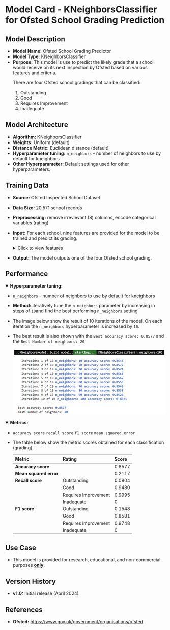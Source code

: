 # Model Card - KNeighborsClassifier for Ofsted School Grading Prediction


## Model Description

- **Model Name:** Ofsted School Grading Predictor
- **Model Type:** KNeighborsClassifier
- **Purpose:** This model is use to predict the likely grade that a school would receive on its next inspection by Ofsted based on various features and criteria. 
   <p>
    There are four Ofsted school gradings that can be classified:
    <ol type="1">
    <li>Outstanding</li>
    <li>Good</li>
    <li>Requires Improvement</li>
    <li>Inadequate</li>
    </ol>
   </p>

## Model Architecture

- **Algorithm:** KNeighborsClassifier
- **Weights:** Uniform (default)
- **Distance Metric:** Euclidean distance (default)
- **Hyperparameter tuning:** `n_neighbors` - number of neighbors to use by default for kneighbors
- **Other Hyperparameter:** Default settings used for other hyperparameters.

## Training Data

- **Source:** Ofsted Inspected School Dataset
- **Data Size:** 20,571 school records
- **Preprocessing:** remove irrevlevant (8) columns, encode categorical variables (rating)
- **Input:** For each school, nine features are provided for the model to be trained and predict its grading.
   <details>
  <summary>Click to view features</summary>
    <p>
    <ol type="1">
    <li>Gender Type - girls, boys, mixed</li>
    <li>Religious Ethos - Church of England, Roman Catholic, Other religion and non-faith</li>
    <li>Percentage of Pupils who are Boys</li>
    <li>Percentage of Pupils who are Girls</li>
    <li>Percentage of Pupils who have Enhance Health Care plan</li>
    <li>Percentage of Pupils who have Special Education Needs</li>
    <li>Percentage of Pupils who receive Free School Meals</li>
    <li>Percentage of Pupils who first language is English</li>
    <li>Percentage of Pupils who first language is not English</li>
    </ol>
    </p>
   </details>

- **Output:** The model outputs one of the four Ofsted school grading.

## Performance

   <div>
   <details open>
  <summary><b>Hyperparameter tuning:</b></summary>

- `n_neighbors` - number of neighbors to use by default for kneighbors

- **Method:** iteratively tune the `n_neighbors` parameter by increasing in steps of `10`and find the best performing `n_neighbors` setting

- The image below show the result of 10 iterations of the model. On each iteration the `n_neighbors` hyperparameter is increased by `10`.

- The best result is also shown with the `Best accuracy score: 0.8577` and the `Best Number of neighbors: 20`

   <div>
    <img style="width:700px" src="https://github.com/wrm65/Capstone-Project-2024/blob/main/images/knn_01.png">
   </div>

   </details>
   </div>

   <details open>
  <summary><b>Metrics:</b></summary>

   <p>

   - `accuracy score` `recall score` `f1 score` `mean squared error`

   - The table below show the metric scores obtained for each classification (grading).

     <div>

       | Metric | Rating | Score |
       | --- | -- | --- |
       | **Accuracy score** | &nbsp; | 0.8577 |
       | **Mean squared error** | &nbsp; | 0.2117 |
       | **Recall score** | Outstanding | 0.0904 |
       | &nbsp; | Good | 0.9480 |
       | &nbsp; | Requires Improvement | 0.9995 |
       | &nbsp; | Inadequate | 0 |
       | **F1 score** | Outstanding | 0.1548 |
       | &nbsp; | Good | 0.8581 |
       | &nbsp; | Requires Improvement | 0.9748 |
       | &nbsp; | Inadequate | 0 |

     </div>

   </p>

   </details>

## Use Case

- This model is provided for research, educational, and non-commercial purposes <b><u>only</u></b>.

## Version History

- **v1.0:**  Initial release (April 2024)

## References

- **Ofsted:** https://www.gov.uk/government/organisations/ofsted
